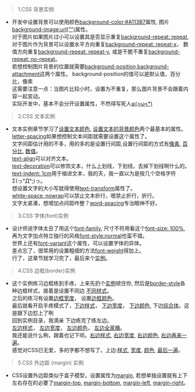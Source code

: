> 1.CSS 背景实例

* 开发中设置背景可以使用颜色[background-color:#A113B7](http://www.w3school.com.cn/tiy/t.asp?f=csse_background-color)属性,
图片[background-image:url("")](http://www.w3school.com.cn/tiy/t.asp?f=csse_background-image)属性。\
对于图片如果图片过小可以设置其是否显示重复[background-repeat: repeat](http://www.w3school.com.cn/tiy/t.asp?f=csse_background-repeat),
对于图片作为背景可以设置水平方向重复[background-repeat: repeat-x](http://www.w3school.com.cn/tiy/t.asp?f=csse_background-repeatx)，
数值方向重复[background-repeat: repeat-y](http://www.w3school.com.cn/tiy/t.asp?f=csse_background-repeaty),
或是干脆不重复[background-repeat: no-repeat](http://www.w3school.com.cn/tiy/t.asp?f=csse_background-repeat_no-repeat)。\
若想控制图片背景的位置就需要[background-position,background-attachment](http://www.w3school.com.cn/tiy/t.asp?f=csse_background-position)这两个属性。
background-position的值可以是默认值，百分比，像素\
这需要注意一点：当图片比较小时，设置为不重复，那么图片背景不会跟着内容一起变动。\
实际开发中，基本不会分开设置属性，不然得写死人[φ(>ω<*)](http://www.w3school.com.cn/tiy/t.asp?f=csse_background) 


> 2.CSS 文本实例

* 文本实例章节学习了[设置文本颜色](http://www.w3school.com.cn/tiy/t.asp?f=csse_color),
[设置文本的背景颜色](http://www.w3school.com.cn/tiy/t.asp?f=csse_text_background)两个最基本的属性。\
[letter-spacing](http://www.w3school.com.cn/tiy/t.asp?f=csse_letter-spacing)如果想控制文本间距就需要设置这个属性了。\
文字间距估计用的不多，用的多的是设置行间距,设置行间距的方式有[像素](http://www.w3school.com.cn/tiy/t.asp?f=csse_dim_line-height_pixel),
[百分比](http://www.w3school.com.cn/tiy/t.asp?f=csse_dim_line-height_percent),
[数值](http://www.w3school.com.cn/tiy/t.asp?f=csse_dim_line-height_number)。\
[text-align](http://www.w3school.com.cn/tiy/t.asp?f=csse_text-align)可以对齐文本。\
[text-decoration](http://www.w3school.com.cn/tiy/t.asp?f=csse_text-decoration)可以修饰文本，什么上划线，下划线，去掉下划线啊什么的。\
[text-indent: 1cm](http://www.w3school.com.cn/tiy/t.asp?f=csse_text-indent)用于缩进文本，我的天，我一直以为是按几个空格字符Σ(っ°Д°;)っ。\
想设置文字的大小写就得使用[text-transform](http://www.w3school.com.cn/tiy/t.asp?f=csse_text-transform)属性了。\
[white-space: nowrap](http://www.w3school.com.cn/tiy/t.asp?f=csse_text_white-space)可以禁止文本折行，嗯禁止折行，折行。\
文字太紧凑，想增加点间距咋整？[word-spacing](http://www.w3school.com.cn/tiy/t.asp?f=csse_text_word-spacing)专治眼神不好。

> 3.CSS 字体(font)实例

* 设计师说字体太丑了用这个[font-family](http://www.w3school.com.cn/tiy/t.asp?f=csse_font-family),
尺寸不符用看这个[font-size: 100%](http://www.w3school.com.cn/tiy/t.asp?f=csse_font-size),
再为文字加点特立独行的风格[font-style:normal](http://www.w3school.com.cn/tiy/t.asp?f=csse_font-style)也蛮不错。\
世界上还有[font-variant](http://www.w3school.com.cn/tiy/t.asp?f=csse_font-variant)这个属性，可以设置字体的异体。\
差点忘了，很常用的设置粗细的方法[font-weight](http://www.w3school.com.cn/tiy/t.asp?f=csse_font-weight)得加上。\
行了，这章节就学习完了，最后来个[实例](http://www.w3school.com.cn/tiy/t.asp?f=csse_font)。

> 4.CSS 边框(border)实例

* 这个实例练习边框练到手疼，上来先扔个[实例](http://www.w3school.com.cn/tiy/t.asp?f=csse_border)唬住你,
然后是[border-style](http://www.w3school.com.cn/tiy/t.asp?f=csse_border-style)各种边框样式，接着是设置不同边
[不同样式](http://www.w3school.com.cn/tiy/t.asp?f=csse_border-style2)。\
之后的练习有设置[边框宽度](http://www.w3school.com.cn/tiy/t.asp?f=csse_border-width)，
设置[边框颜色](http://www.w3school.com.cn/tiy/t.asp?f=csse_border-color)。\
最后就看开启手疼模式了，[下边样式](http://www.w3school.com.cn/tiy/t.asp?f=csse_border-bottom-style)，
[下边宽度](http://www.w3school.com.cn/tiy/t.asp?f=csse_border-bottom-width)，
[下边颜色](http://www.w3school.com.cn/tiy/t.asp?f=csse_border-bottom-color),
下边[综合体](http://www.w3school.com.cn/tiy/t.asp?f=csse_border-bottom)。这是跟下边怼上了咧\
回到实例目录，我滴亲  下边练完了练左边。\
[左边样式](http://www.w3school.com.cn/tiy/t.asp?f=csse_border-left-style)，
[左边宽度](http://www.w3school.com.cn/tiy/t.asp?f=csse_border-left-width)，
[左边颜色](http://www.w3school.com.cn/tiy/t.asp?f=csse_border-left-color)，
[左边全家桶](http://www.w3school.com.cn/tiy/t.asp?f=csse_border-left)。\
我还能说什么咧，跟着也记下呗。[右边样式](http://www.w3school.com.cn/tiy/t.asp?f=csse_border-right-style),
[右边宽度](http://www.w3school.com.cn/tiy/t.asp?f=csse_border-right-width),
[右边颜色](http://www.w3school.com.cn/tiy/t.asp?f=csse_border-right-color),
[右边再来一遍](http://www.w3school.com.cn/tiy/t.asp?f=csse_border-right)。\
感觉对CSS已无爱，多的字都不想写了。上边:[样式](http://www.w3school.com.cn/tiy/t.asp?f=csse_border-right-style),
[宽度](http://www.w3school.com.cn/tiy/t.asp?f=csse_border-right-width),
[颜色](http://www.w3school.com.cn/tiy/t.asp?f=csse_border-top-color),
[最后一遍](http://www.w3school.com.cn/tiy/t.asp?f=csse_border-top)。

> 5.CSS 外边距 (margin) 实例

* CSS设置外边距类似于盒子模型，设置属性为[margin](http://www.w3school.com.cn/tiy/t.asp?f=csse_margin),
若想单独设置就有上下左右存在的必要了[margin-top](http://www.w3school.com.cn/tiy/t.asp?f=csse_margin-top),
[margin-bottom](http://www.w3school.com.cn/tiy/t.asp?f=csse_margin-bottom),
[margin-left](http://www.w3school.com.cn/tiy/t.asp?f=csse_margin-left),
[margin-right](http://www.w3school.com.cn/tiy/t.asp?f=csse_margin-right)。












